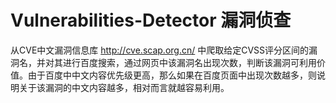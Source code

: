 # Vulnerabilities-Detector 漏洞侦查
从CVE中文漏洞信息库 http://cve.scap.org.cn/ 中爬取给定CVSS评分区间的漏洞名，并对其进行百度搜索，通过网页中该漏洞名出现次数，判断该漏洞可利用价值。由于百度中中文内容优先级更高，那么如果在百度页面中出现次数越多，则说明关于该漏洞的中文内容越多，相对而言就越容易利用。
